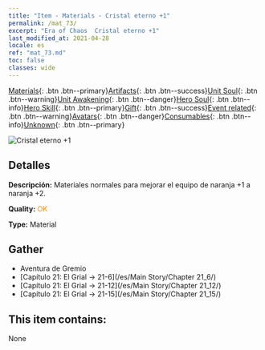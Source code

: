 ```yaml
---
title: "Item - Materials - Cristal eterno +1"
permalink: /mat_73/
excerpt: "Era of Chaos  Cristal eterno +1"
last_modified_at: 2021-04-28
locale: es
ref: "mat_73.md"
toc: false
classes: wide
---
```

 [Materials](/ItemsES/){: .btn .btn--primary}[Artifacts](/ItemsES/Artifacts/){: .btn .btn--success}[Unit Soul](/ItemsES/UnitSoul/){: .btn .btn--warning}[Unit Awakening](/ItemsES/UnitAwakening/){: .btn .btn--danger}[Hero Soul](/ItemsES/HeroSoul/){: .btn .btn--info}[Hero Skill](/ItemsES/HeroSkill/){: .btn .btn--primary}[Gift](/ItemsES/Gift/){: .btn .btn--success}[Event related](/ItemsES/Events/){: .btn .btn--warning}[Avatars](/ItemsES/Avatars/){: .btn .btn--danger}[Consumables](/ItemsES/Consumables/){: .btn .btn--info}[Unknown](/ItemsES/Unknown/){: .btn .btn--primary}

 ![Cristal eterno +1](/images/t/i_cailiao_shuijing3.png)

## Detalles
 **Descripción:** Materiales normales para mejorar el equipo de naranja +1 a naranja +2.

 **Quality:** <span style="color: #FF8C00">OK</span>

 **Type:** Material

## Gather

*    Aventura de Gremio 
*    [Capítulo 21: El Grial -> 21-6](/es/Main Story/Chapter 21_6/) 
*    [Capítulo 21: El Grial -> 21-12](/es/Main Story/Chapter 21_12/) 
*    [Capítulo 21: El Grial -> 21-15](/es/Main Story/Chapter 21_15/) 

## This item contains:

  None

